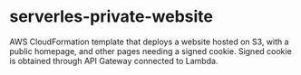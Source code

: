 # serverles-private-website
AWS CloudFormation template that deploys a website hosted on S3, with a public homepage, and other pages needing a signed cookie. Signed cookie is obtained through API Gateway connected to Lambda.
